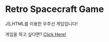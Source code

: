 # Retro Spacecraft Game

JS,HTML를 이용한 우주선 게임입니다!

게임을 하고 싶다면? <a href="https://famous-squirrel-43f0b7.netlify.app/">Click Here!</a>




